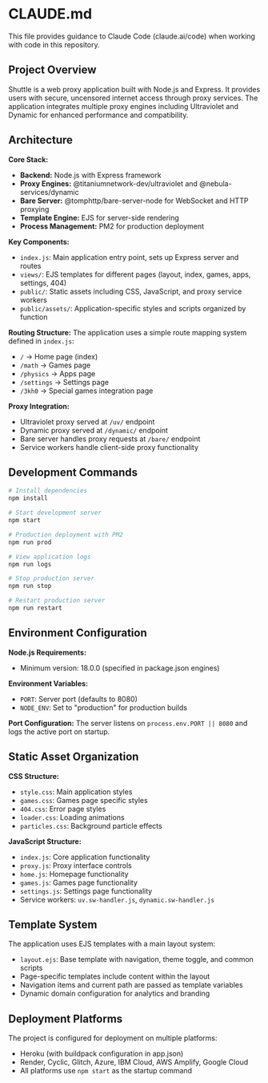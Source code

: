 # CLAUDE.md

This file provides guidance to Claude Code (claude.ai/code) when working with code in this repository.

## Project Overview

Shuttle is a web proxy application built with Node.js and Express. It provides users with secure, uncensored internet access through proxy services. The application integrates multiple proxy engines including Ultraviolet and Dynamic for enhanced performance and compatibility.

## Architecture

**Core Stack:**
- **Backend:** Node.js with Express framework
- **Proxy Engines:** @titaniumnetwork-dev/ultraviolet and @nebula-services/dynamic
- **Bare Server:** @tomphttp/bare-server-node for WebSocket and HTTP proxying
- **Template Engine:** EJS for server-side rendering
- **Process Management:** PM2 for production deployment

**Key Components:**
- `index.js`: Main application entry point, sets up Express server and routes
- `views/`: EJS templates for different pages (layout, index, games, apps, settings, 404)
- `public/`: Static assets including CSS, JavaScript, and proxy service workers
- `public/assets/`: Application-specific styles and scripts organized by function

**Routing Structure:**
The application uses a simple route mapping system defined in `index.js`:
- `/` → Home page (index)
- `/math` → Games page
- `/physics` → Apps page
- `/settings` → Settings page
- `/3kh0` → Special games integration page

**Proxy Integration:**
- Ultraviolet proxy served at `/uv/` endpoint
- Dynamic proxy served at `/dynamic/` endpoint
- Bare server handles proxy requests at `/bare/` endpoint
- Service workers handle client-side proxy functionality

## Development Commands

```bash
# Install dependencies
npm install

# Start development server
npm start

# Production deployment with PM2
npm run prod

# View application logs
npm run logs

# Stop production server
npm run stop

# Restart production server
npm run restart
```

## Environment Configuration

**Node.js Requirements:**
- Minimum version: 18.0.0 (specified in package.json engines)

**Environment Variables:**
- `PORT`: Server port (defaults to 8080)
- `NODE_ENV`: Set to "production" for production builds

**Port Configuration:**
The server listens on `process.env.PORT || 8080` and logs the active port on startup.

## Static Asset Organization

**CSS Structure:**
- `style.css`: Main application styles
- `games.css`: Games page specific styles
- `404.css`: Error page styles
- `loader.css`: Loading animations
- `particles.css`: Background particle effects

**JavaScript Structure:**
- `index.js`: Core application functionality
- `proxy.js`: Proxy interface controls
- `home.js`: Homepage functionality
- `games.js`: Games page functionality
- `settings.js`: Settings page functionality
- Service workers: `uv.sw-handler.js`, `dynamic.sw-handler.js`

## Template System

The application uses EJS templates with a main layout system:
- `layout.ejs`: Base template with navigation, theme toggle, and common scripts
- Page-specific templates include content within the layout
- Navigation items and current path are passed as template variables
- Dynamic domain configuration for analytics and branding

## Deployment Platforms

The project is configured for deployment on multiple platforms:
- Heroku (with buildpack configuration in app.json)
- Render, Cyclic, Glitch, Azure, IBM Cloud, AWS Amplify, Google Cloud
- All platforms use `npm start` as the startup command